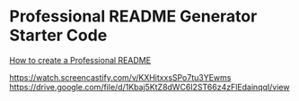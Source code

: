 # Professional README Generator Starter Code

[How to create a Professional README](./readme-guide.md)


https://watch.screencastify.com/v/KXHitxxsSPo7tu3YEwms
https://drive.google.com/file/d/1Kbaj5KtZ8dWC6I2ST66z4zFlEdainqqI/view
